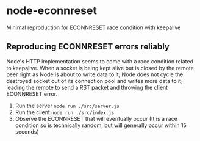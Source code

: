 # node-econnreset
Minimal reproduction for ECONNRESET race condition with keepalive

## Reproducing ECONNRESET errors reliably
Node's HTTP implementation seems to come with a race condition related to keepalive. When a socket is being kept alive but is closed by the remote peer right as Node is about to write data to it, Node does not cycle the destroyed socket out of its connection pool and writes more data to it, leading the remote to send a RST packet and throwing the client ECONNRESET error.

1) Run the server `node run ./src/server.js`
2) Run the client `node run ./src/index.js`
3) Observe the ECONNRESET that will eventually occur (It is a race condition so is technically random, but will generally occur within 15 seconds)
